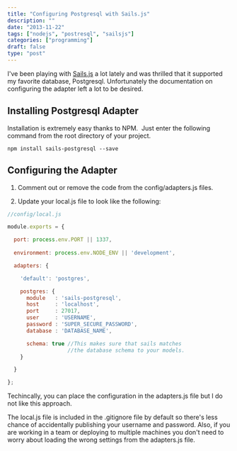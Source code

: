 ```yaml
---
title: "Configuring Postgresql with Sails.js"
description: ""
date: "2013-11-22"
tags: ["nodejs", "postresql", "sailsjs"]
categories: ["programming"]
draft: false
type: "post"
---
```


I've been playing with [Sails.js](http://sailsjs.com) a lot lately and was thrilled that it supported my favorite database, Postgresql. Unfortunately the documentation on configuring the adapter left a lot to be desired.

## Installing Postgresql Adapter

Installation is extremely easy thanks to NPM.  Just enter the following command from the root directory of your project.

```shell
npm install sails-postgresql --save
```

## Configuring the Adapter

1) Comment out or remove the code from the config/adapters.js files.

2) Update your local.js file to look like the following:

```js
//config/local.js

module.exports = {

  port: process.env.PORT || 1337,
  
  environment: process.env.NODE_ENV || 'development',

  adapters: {

    'default': 'postgres',

    postgres: {
      module   : 'sails-postgresql',
      host     : 'localhost',
      port     : 27017,
      user     : 'USERNAME',
      password : 'SUPER_SECURE_PASSWORD',
      database : 'DATABASE_NAME',

      schema: true //This makes sure that sails matches 
                   //the database schema to your models.
    }

  }

};
```

Techincally, you can place the configuration in the adapters.js file but I do not like this approach.

The local.js file is included in the .gitignore file by default so there's less chance of accidentally publishing your username and password.  Also, if you are working in a team or deploying to multiple machines you don't need to worry about loading the wrong settings from the adapters.js file.
